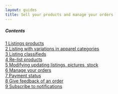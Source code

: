 ```yaml
---
layout: guides
title: Sell your products and manage your orders
---
```


<div class="contents">
<h5>Contents</h5>

<dl>
<dt><a href="">1 Listings products</a></dt>
<dt><a href="">2 Listing with variations in apparel categories</a></dt>
<dt><a href="">3 Listing classifieds</a></dt>
<dt><a href="">4 Re-list products</a></dt>
<dt><a href="">5 Modifying updating listings, pictures, stock</a></dt>
<dt><a href="">6 Manage your orders</a></dt>
<dt><a href="">7 Payment status</a></dt>
<dt><a href="">8 Give feedback of an order</a></dt>
<dt><a href="">9 Subscribe to notifications</a></dt>
</dl>

</div>

